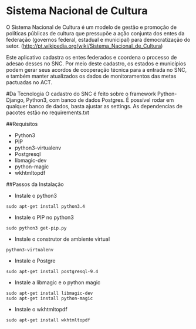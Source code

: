 # Sistema Nacional de Cultura
O Sistema Nacional de Cultura é um modelo de gestão e promoção de políticas públicas de cultura que pressupõe a ação conjunta dos entes da federação (governos federal, estadual e municipal) para democratização do setor. (http://pt.wikipedia.org/wiki/Sistema_Nacional_de_Cultura)

Este aplicativo cadastra os entes federados e coordena o processo de adesao desses no SNC. Por meio deste cadastro, os estados e municípios podem gerar seus acordos de cooperação técnica para a entrada no SNC, e também manter atualizados os dados de monitoramentos das metas pactuadas no ACT.

#Da Tecnologia
O cadastro do SNC é feito sobre o framework Python-Django, Python3, com banco de dados Postgres. É possível rodar em qualquer banco de dados, basta ajustar as settings.
As dependencias de pacotes estão no requirements.txt


##Requisitos

* Python3
* PIP
* python3-virtualenv
* Postgresql
* libmagic-dev
* python-magic
* wkhtmltopdf

##Passos da Instalação

+ Instale o python3
```
sudo apt-get install python3.4
```
+ Instale o PIP no python3
```
sudo python3 get-pip.py
```
+ Instale o construtor de ambiente virtual
```
python3-virtualenv
```
+ Instale o Postgre
```
sudo apt-get install postgresql-9.4
```
+ Instale a libmagic e o python magic
```
sudo apt-get install libmagic-dev
sudo apt-get install python-magic
```
+ Instale o wkhtmltopdf
```
sudo apt-get install wkhtmltopdf
```

